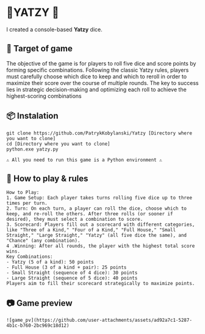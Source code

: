 # 🌟YATZY 🎲


I created a console-based **Yatzy** dice.

## 🎯 Target of game

The objective of the game is for players to roll five dice and score points by forming specific combinations. Following the classic Yatzy rules, players must carefully choose which dice to keep and which to reroll in order to maximize their score over the course of multiple rounds. The key to success lies in strategic decision-making and optimizing each roll to achieve the highest-scoring combinations


## 📦 Instalation


```
git clone https://github.com/PatrykKobylanski/Yatzy [Directory where you want to clone]
cd [Directory where you want to clone]
python.exe yatzy.py

⚠️ All you need to run this game is a Python environment ⚠️
```

## 📖 How to play & rules

```
How to Play:
1. Game Setup: Each player takes turns rolling five dice up to three times per turn.
2. Turn: On each turn, a player can roll the dice, choose which to keep, and re-roll the others. After three rolls (or sooner if desired), they must select a combination to score.
3. Scorecard: Players fill out a scorecard with different categories, like "Three of a Kind," "Four of a Kind," "Full House," "Small Straight," "Large Straight," "Yatzy" (all five dice the same), and "Chance" (any combination).
4 .Winning: After all rounds, the player with the highest total score wins.
Key Combinations:
- Yatzy (5 of a kind): 50 points
- Full House (3 of a kind + pair): 25 points
- Small Straight (sequence of 4 dice): 30 points
- Large Straight (sequence of 5 dice): 40 points
Players aim to fill their scorecard strategically to maximize points.
```

## 📷 Game preview

```
![game_pv](https://github.com/user-attachments/assets/ad92a7c1-5287-4b1c-b760-2bc969c18d12)

```

